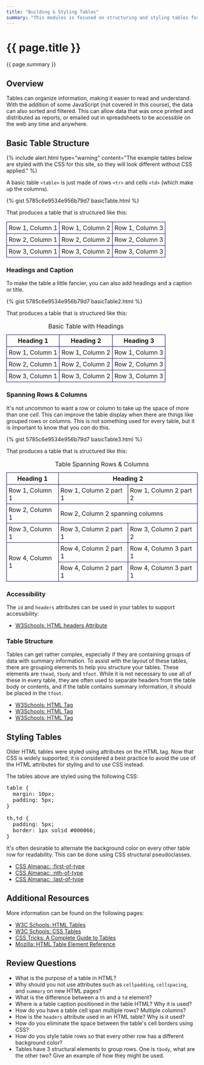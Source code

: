 ```yaml
---
title: "Building & Styling Tables"
summary: "This modules is focused on structuring and styling tables for the web.  Tables are a common feature on web pages, organizing information to make it easier to read and understand."
---
```


# {{ page.title }}
{{ page.summary }}

## Overview
Tables can organize information, making it easier to read and understand.  With the addition of some JavaScript (not covered in this course), the data can also sorted and filtered.  This can allow data that was once printed and distributed as reports, or emailed out in spreadsheets to be accessible on the web any time and anywhere.  


## Basic Table Structure
{% include alert.html type="warning"
   content="The example tables below are styled with the CSS for this site, so they will look different without CSS applied."
%}

A basic table `<table>` is just made of rows `<tr>` and cells `<td>` (which make up the columns).

{% gist 5785c6e9534e956b79d7 basicTable.html %}

That produces a table that is structured like this:
<table class="style: margin: 10px; padding: 5px;">
    <tr>
        <td style="padding: 5px; border: 1px solid #000066;">Row 1, Column 1</td>
        <td style="padding: 5px; border: 1px solid #000066;">Row 1, Column 2</td>
        <td style="padding: 5px; border: 1px solid #000066;">Row 1, Column 3</td>
    </tr>
    <tr>
        <td style="padding: 5px; border: 1px solid #000066;">Row 2, Column 1</td>
        <td style="padding: 5px; border: 1px solid #000066;">Row 2, Column 2</td>
        <td style="padding: 5px; border: 1px solid #000066;">Row 2, Column 3</td>
    </tr>
    <tr>
        <td style="padding: 5px; border: 1px solid #000066;">Row 3, Column 1</td>
        <td style="padding: 5px; border: 1px solid #000066;">Row 3, Column 2</td>
        <td style="padding: 5px; border: 1px solid #000066;">Row 3, Column 3</td>
    </tr>
</table>


### Headings and Caption
To make the table a little fancier, you can also add headings and a caption or title.

{% gist 5785c6e9534e956b79d7 basicTable2.html %}

That produces a table that is structured like this:
<table class="style: margin: 10px; padding: 5px;">
    <caption>Basic Table with Headings</caption>
    <tr>
        <th style="padding: 5px; border: 1px solid #000066;">Heading 1</th>
        <th style="padding: 5px; border: 1px solid #000066;">Heading 2</th>
        <th style="padding: 5px; border: 1px solid #000066;">Heading 3</th>
    </tr>
    <tr>
        <td style="padding: 5px; border: 1px solid #000066;">Row 1, Column 1</td>
        <td style="padding: 5px; border: 1px solid #000066;">Row 1, Column 2</td>
        <td style="padding: 5px; border: 1px solid #000066;">Row 1, Column 3</td>
    </tr>
    <tr>
        <td style="padding: 5px; border: 1px solid #000066;">Row 2, Column 1</td>
        <td style="padding: 5px; border: 1px solid #000066;">Row 2, Column 2</td>
        <td style="padding: 5px; border: 1px solid #000066;">Row 2, Column 3</td>
    </tr>
    <tr>
        <td style="padding: 5px; border: 1px solid #000066;">Row 3, Column 1</td>
        <td style="padding: 5px; border: 1px solid #000066;">Row 3, Column 2</td>
        <td style="padding: 5px; border: 1px solid #000066;">Row 3, Column 3</td>
    </tr>
</table>


### Spanning Rows & Columns
It's not uncommon to want a row or column to take up the space of more than one *cell*.  This can improve the table display when there are things like grouped rows or columns. This is not something used for every table, but it is important to know that you *can* do this.

{% gist 5785c6e9534e956b79d7 basicTable3.html %}

That produces a table that is structured like this:
<table class="style: margin: 10px; padding: 5px;">
    <caption>Table Spanning Rows & Columns</caption>
    <tr>
        <th style="padding: 5px; border: 1px solid #000066;">Heading 1</th>
        <th style="padding: 5px; border: 1px solid #000066;" colspan="2">Heading 2</th>
    </tr>
    <tr>
        <td style="padding: 5px; border: 1px solid #000066;">Row 1, Column 1</td>
        <td style="padding: 5px; border: 1px solid #000066;">Row 1, Column 2 part 1</td>
        <td style="padding: 5px; border: 1px solid #000066;">Row 1, Column 2 part 2</td>
    </tr>
    <tr>
        <td style="padding: 5px; border: 1px solid #000066;">Row 2, Column 1</td>
        <td style="padding: 5px; border: 1px solid #000066;" colspan="2">Row 2, Column 2 spanning columns</td>
    </tr>
    <tr>
        <td style="padding: 5px; border: 1px solid #000066;">Row 3, Column 1</td>
        <td style="padding: 5px; border: 1px solid #000066;">Row 3, Column 2 part 1</td>
        <td style="padding: 5px; border: 1px solid #000066;">Row 3, Column 2 part 2</td>
    </tr>
    <tr>
        <td style="padding: 5px; border: 1px solid #000066;" rowspan="2">Row 4, Column 1</td>
        <td style="padding: 5px; border: 1px solid #000066;">Row 4, Column 2 part 1</td>
        <td style="padding: 5px; border: 1px solid #000066;">Row 4, Column 3 part 1</td>
    </tr>
    <tr>
        <td style="padding: 5px; border: 1px solid #000066;">Row 4, Column 2 part 1</td>
        <td style="padding: 5px; border: 1px solid #000066;">Row 4, Column 3 part 1</td>
    </tr>
</table>


### Accessibility
The `id` and `headers` attributes can be used in your tables to support accessibility:

 - [W3Schools: HTML <td> headers Attribute](https://www.w3schools.com/tags/att_td_headers.asp)


### Table Structure
Tables can get rather complex, especially if they are containing groups of data with summary information.  To assist with the layout of these tables, there are grouping elements to help you structure your tables.  These elements are `thead`, `tbody` and `tfoot`.  While it is not necessary to use all of these in every table, they are often used to separate headers from the table body or contents, and if the table contains summary information, it should be placed in the `tfoot`.

 - [W3Schools: HTML <thead> Tag](https://www.w3schools.com/tags/tag_thead.asp)
 - [W3Schools: HTML <tbody> Tag](https://www.w3schools.com/tags/tag_tbody.asp)
 - [W3Schools: HTML <tfoot> Tag](https://www.w3schools.com/tags/tag_tfoot.asp)


## Styling Tables
Older HTML tables were styled using attributes on the HTML tag.  Now that CSS is widely supported, it is considered a best practice to avoid the use of the HTML attributes for styling and to use CSS instead.  

The tables above are styled using the following CSS:
<pre>
table {
  margin: 10px;
  padding: 5px;
}

th,td {
  padding: 5px;
  border: 1px solid #000066;
}
</pre>


It's often desirable to alternate the background color on every other table row for readability.  This can be done using CSS structural pseudoclasses.

 - [CSS Almanac: :first-of-type]( https://css-tricks.com/almanac/selectors/f/first-of-type/ )
 - [CSS Almanac: :nth-of-type]( https://css-tricks.com/almanac/selectors/n/nth-of-type/ )
 - [CSS Almanac: :last-of-type]( https://css-tricks.com/almanac/selectors/l/last-of-type/ )


## Additional Resources
More information can be found on the following pages:

 - [W3C Schools: HTML Tables]( https://www.w3schools.com/html/html_tables.asp )
 - [W3C Schools: CSS Tables]( https://www.w3schools.com/css/css_table.asp )
 - [CSS Tricks: A Complete Guide to Tables]( https://css-tricks.com/complete-guide-table-element/ )
 - [Mozilla: HTML Table Element Reference]( https://developer.mozilla.org/en-US/docs/Web/HTML/Element/table )


## Review Questions

 - What is the purpose of a table in HTML?  
 - Why should you not use attributes such as `cellpadding`, `cellspacing`, and `summary` on new HTML pages?
 - What is the difference between a `th` and a `td` element?
 - Where is a table caption positioned in the table HTML?  Why it is used?
 - How do you have a table cell span multiple rows?  Multiple columns?
 - How is the `headers` attribute used in an HTML table?  Why is it used?
 - How do you eliminate the space between the table's cell borders using CSS?
 - How do you style table rows so that every other row has a different background color?
 - Tables have 3 structural elements to group rows.  One is `tbody`, what are the other two? Give an example of how they might be used.
